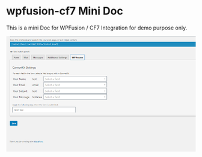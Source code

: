 # wpfusion-cf7 Mini Doc
This is a mini Doc for WPFusion / CF7 Integration for demo purpose only.

![Screenshot](screenshot.PNG)

